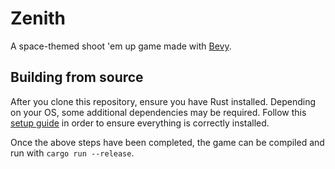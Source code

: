 # Zenith

A space-themed shoot 'em up game made with [Bevy].

## Building from source

After you clone this repository, ensure you have Rust installed. Depending on
your OS, some additional dependencies may be required. Follow this [setup guide]
in order to ensure everything is correctly installed.

Once the above steps have been completed, the game can be compiled and run with
`cargo run --release`.

[Bevy]: https://bevyengine.org
[setup guide]: https://bevyengine.org/learn/book/getting-started/setup
